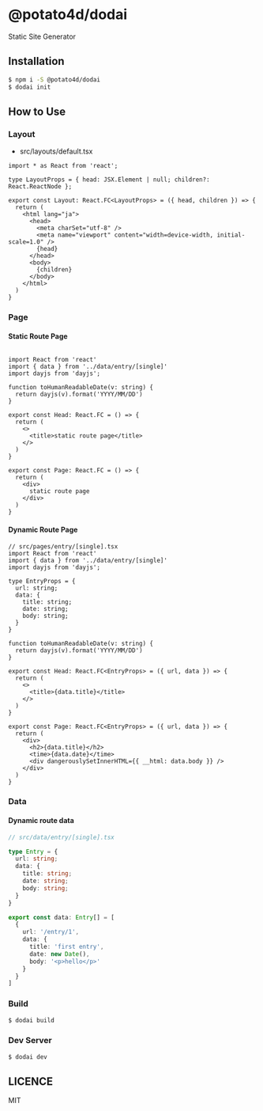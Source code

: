 # @potato4d/dodai

Static Site Generator

## Installation

```bash
$ npm i -S @potato4d/dodai
$ dodai init
```

## How to Use

### Layout

- src/layouts/default.tsx

```tsx
import * as React from 'react';

type LayoutProps = { head: JSX.Element | null; children?: React.ReactNode };

export const Layout: React.FC<LayoutProps> = ({ head, children }) => {
  return (
    <html lang="ja">
      <head>
        <meta charSet="utf-8" />
        <meta name="viewport" content="width=device-width, initial-scale=1.0" />
        {head}
      </head>
      <body>
        {children}
      </body>
    </html>
  )
}
```

### Page

#### Static Route Page

```tsx

import React from 'react'
import { data } from '../data/entry/[single]'
import dayjs from 'dayjs';

function toHumanReadableDate(v: string) {
  return dayjs(v).format('YYYY/MM/DD')
}

export const Head: React.FC = () => {
  return (
    <>
      <title>static route page</title>
    </>
  )
}

export const Page: React.FC = () => {
  return (
    <div>
      static route page
    </div>
  )
}
```

#### Dynamic Route Page

```tsx
// src/pages/entry/[single].tsx
import React from 'react'
import { data } from '../data/entry/[single]'
import dayjs from 'dayjs';

type EntryProps = {
  url: string;
  data: {
    title: string;
    date: string;
    body: string;
  }
}

function toHumanReadableDate(v: string) {
  return dayjs(v).format('YYYY/MM/DD')
}

export const Head: React.FC<EntryProps> = ({ url, data }) => {
  return (
    <>
      <title>{data.title}</title>
    </>
  )
}

export const Page: React.FC<EntryProps> = ({ url, data }) => {
  return (
    <div>
      <h2>{data.title}</h2>
      <time>{data.date}</time>
      <div dangerouslySetInnerHTML={{ __html: data.body }} />
    </div>
  )
}
```

### Data

#### Dynamic route data

```ts
// src/data/entry/[single].tsx

type Entry = {
  url: string;
  data: {
    title: string;
    date: string;
    body: string;
  }
}

export const data: Entry[] = [
  {
    url: '/entry/1',
    data: {
      title: 'first entry',
      date: new Date(),
      body: '<p>hello</p>'
    }
  }
]
```

### Build

```bash
$ dodai build
```

### Dev Server

```bash
$ dodai dev
```

## LICENCE

MIT
